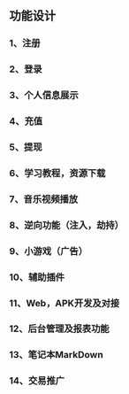 ## 功能设计

### 1、注册

### 2、登录

### 3、个人信息展示

### 4、充值

### 5、提现

### 6、学习教程，资源下载

### 7、音乐视频播放

### 8、逆向功能（注入，劫持）

### 9、小游戏（广告）

### 10、辅助插件

### 11、Web，APK开发及对接

### 12、后台管理及报表功能

### 13、笔记本MarkDown

### 14、交易推广
